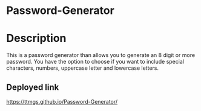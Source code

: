 # Password-Generator

# Description

This is a password generator than allows you to generate an 8 digit or more password. You have the option to choose if you want to include special characters, numbers, uppercase letter and lowercase letters.

## Deployed link
https://ttmgs.github.io/Password-Generator/
